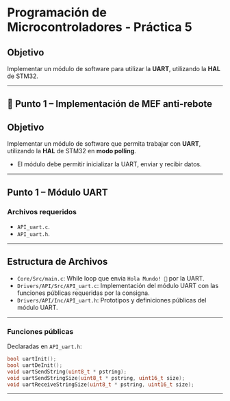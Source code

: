 
# Programación de Microcontroladores - Práctica 5

## Objetivo
Implementar un módulo de software para utilizar la **UART**, utilizando la **HAL** de STM32.

---
## 🎯 Punto 1 – Implementación de MEF anti-rebote

## Objetivo
Implementar un módulo de software que permita trabajar con **UART**, utilizando la **HAL** de STM32 en **modo polling**.  
- El módulo debe permitir inicializar la UART, enviar y recibir datos.

---

## Punto 1 – Módulo UART

### Archivos requeridos
- `API_uart.c`.
- `API_uart.h`.

---
## Estructura de Archivos
- `Core/Src/main.c`: While loop que envia `Hola Mundo! 👋` por la UART.
- `Drivers/API/Src/API_uart.c`: Implementación del módulo UART con las funciones públicas requeridas por la consigna.
- `Drivers/API/Inc/API_uart.h`: Prototipos y definiciones públicas del módulo UART.

---

### Funciones públicas
Declaradas en `API_uart.h`:

```c
bool uartInit();
bool uartDeInit();
void uartSendString(uint8_t * pstring);
void uartSendStringSize(uint8_t * pstring, uint16_t size);
void uartReceiveStringSize(uint8_t * pstring, uint16_t size);
```

---